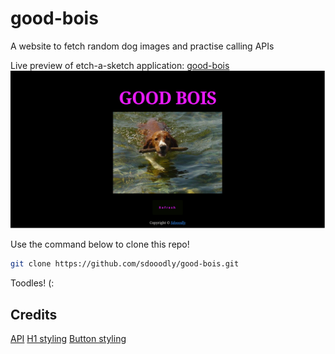 # good-bois

A website to fetch random dog images and practise calling APIs 

Live preview of etch-a-sketch application:
[good-bois](https://sdooodly.github.io/good-bois/)
![A screenshot of good-bois](./screenshot.png)

Use the command below to clone this repo! 
```bash
git clone https://github.com/sdooodly/good-bois.git
```

Toodles! (:
## Credits
 [API](https://dog.ceo/api/breeds/image/random)
 [H1 styling](https://codepen.io/DuskoStamenic/pen/QWaoBPY)
 [Button styling](https://codepen.io/HighFlyer/pen/WNXRZBv)

